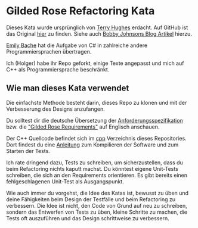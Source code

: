 # Gilded Rose Refactoring Kata

Dieses Kata wurde ursprünglich von [Terry Hughes](https://twitter.com/TerryHughes)
erdacht.  Auf GitHub ist das Original [hier](https://github.com/NotMyself/GildedRose) zu
finden.  Siehe auch [Bobby Johnsons Blog
Artikel](https://iamnotmyself.com/2011/02/14/refactor-this-the-gilded-rose-kata/) hierzu.

[Emily Bache](https://github.com/emilybache/GildedRose-Refactoring-Kata) hat die Aufgabe
von C# in zahlreiche andere Programmiersprachen übertragen.

Ich (Holger) habe ihr Repo geforkt, einige Texte angepasst und mich auf C++ als
Programmiersprache beschränkt.

## Wie man dieses Kata verwendet

Die einfachste Methode besteht darin, dieses Repo zu klonen und mit der Verbesserung des
Designs anzufangen.

Du solltest dir die deutsche Übersetzung der
[Anforderungsspezifikation](GildedRoseRequirements_de.md) bzw. die ["Gilded Rose
Requirements"](GildedRoseRequirements.txt) auf Englisch anschauen.

Der C++ Quellcode befindet sich im [cpp](cpp) Verzeichnis dieses Repositories.
Dort findest du eine [Anleitung](cpp/README.md) zum Kompilieren der Software und
zum Starten der Tests.

Ich rate dringend dazu, Tests zu schreiben, um sicherzustellen, dass du beim Refactoring
nichts kaputt machst.  Du könntest eigene Unit-Tests schreiben, die sich an den
Requirements orientieren.  Es gibt bereits einen fehlgeschlagenen Unit-Test als
Ausgangspunkt.

Wie auch immer du vorgehst, die Idee des Katas ist, bewusst zu üben und deine Fähigkeiten
beim Design der Testfälle und beim Refactoring zu verbessern.  Die Idee ist nicht, den
Code von Grund auf neu zu schreiben, sondern das Entwerfen von Tests zu üben, kleine
Schritte zu machen, die Tests oft auszuführen und das Design schrittweise zu verbessern.

